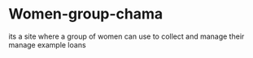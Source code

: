 # Women-group-chama
its a site where a group of women can use to collect and manage their manage example loans
####
